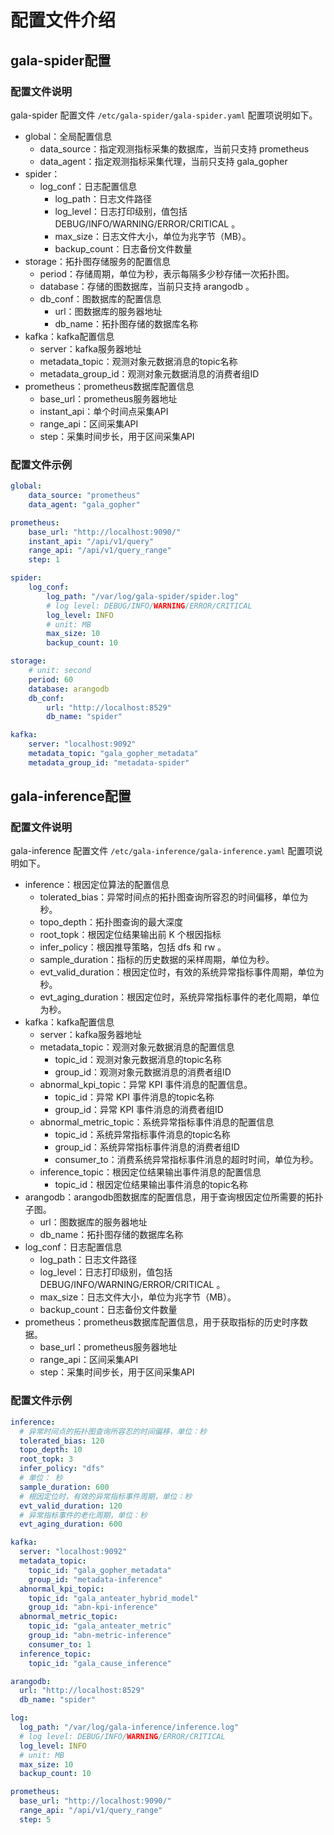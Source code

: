 #  配置文件介绍

## gala-spider配置

### 配置文件说明

gala-spider 配置文件 `/etc/gala-spider/gala-spider.yaml` 配置项说明如下。

- global：全局配置信息
  - data_source：指定观测指标采集的数据库，当前只支持 prometheus
  - data_agent：指定观测指标采集代理，当前只支持 gala_gopher
- spider：
  - log_conf：日志配置信息
    - log_path：日志文件路径
    - log_level：日志打印级别，值包括 DEBUG/INFO/WARNING/ERROR/CRITICAL 。
    - max_size：日志文件大小，单位为兆字节（MB）。
    - backup_count：日志备份文件数量
- storage：拓扑图存储服务的配置信息
  - period：存储周期，单位为秒，表示每隔多少秒存储一次拓扑图。
  - database：存储的图数据库，当前只支持 arangodb 。
  - db_conf：图数据库的配置信息
    - url：图数据库的服务器地址
    - db_name：拓扑图存储的数据库名称
- kafka：kafka配置信息
  - server：kafka服务器地址
  - metadata_topic：观测对象元数据消息的topic名称
  - metadata_group_id：观测对象元数据消息的消费者组ID
- prometheus：prometheus数据库配置信息
  - base_url：prometheus服务器地址
  - instant_api：单个时间点采集API
  - range_api：区间采集API
  - step：采集时间步长，用于区间采集API

### 配置文件示例

```yaml
global:
    data_source: "prometheus"
    data_agent: "gala_gopher"

prometheus:
    base_url: "http://localhost:9090/"
    instant_api: "/api/v1/query"
    range_api: "/api/v1/query_range"
    step: 1

spider:
    log_conf:
        log_path: "/var/log/gala-spider/spider.log"
        # log level: DEBUG/INFO/WARNING/ERROR/CRITICAL
        log_level: INFO
        # unit: MB
        max_size: 10
        backup_count: 10

storage:
    # unit: second
    period: 60
    database: arangodb
    db_conf:
        url: "http://localhost:8529"
        db_name: "spider"

kafka:
    server: "localhost:9092"
    metadata_topic: "gala_gopher_metadata"
    metadata_group_id: "metadata-spider"
```



## gala-inference配置

### 配置文件说明

gala-inference 配置文件 `/etc/gala-inference/gala-inference.yaml` 配置项说明如下。

- inference：根因定位算法的配置信息
  - tolerated_bias：异常时间点的拓扑图查询所容忍的时间偏移，单位为秒。
  - topo_depth：拓扑图查询的最大深度
  - root_topk：根因定位结果输出前 K 个根因指标
  - infer_policy：根因推导策略，包括 dfs 和 rw 。
  - sample_duration：指标的历史数据的采样周期，单位为秒。
  - evt_valid_duration：根因定位时，有效的系统异常指标事件周期，单位为秒。
  - evt_aging_duration：根因定位时，系统异常指标事件的老化周期，单位为秒。
- kafka：kafka配置信息
  - server：kafka服务器地址
  - metadata_topic：观测对象元数据消息的配置信息
    - topic_id：观测对象元数据消息的topic名称
    - group_id：观测对象元数据消息的消费者组ID
  - abnormal_kpi_topic：异常 KPI 事件消息的配置信息。
    - topic_id：异常 KPI 事件消息的topic名称
    - group_id：异常 KPI 事件消息的消费者组ID
  - abnormal_metric_topic：系统异常指标事件消息的配置信息
    - topic_id：系统异常指标事件消息的topic名称
    - group_id：系统异常指标事件消息的消费者组ID
    - consumer_to：消费系统异常指标事件消息的超时时间，单位为秒。
  - inference_topic：根因定位结果输出事件消息的配置信息
    - topic_id：根因定位结果输出事件消息的topic名称
- arangodb：arangodb图数据库的配置信息，用于查询根因定位所需要的拓扑子图。
  - url：图数据库的服务器地址
  - db_name：拓扑图存储的数据库名称
- log_conf：日志配置信息
  - log_path：日志文件路径
  - log_level：日志打印级别，值包括 DEBUG/INFO/WARNING/ERROR/CRITICAL 。
  - max_size：日志文件大小，单位为兆字节（MB）。
  - backup_count：日志备份文件数量
- prometheus：prometheus数据库配置信息，用于获取指标的历史时序数据。
  - base_url：prometheus服务器地址
  - range_api：区间采集API
  - step：采集时间步长，用于区间采集API

### 配置文件示例

```yaml
inference:
  # 异常时间点的拓扑图查询所容忍的时间偏移，单位：秒
  tolerated_bias: 120
  topo_depth: 10
  root_topk: 3
  infer_policy: "dfs"
  # 单位： 秒
  sample_duration: 600
  # 根因定位时，有效的异常指标事件周期，单位：秒
  evt_valid_duration: 120
  # 异常指标事件的老化周期，单位：秒
  evt_aging_duration: 600

kafka:
  server: "localhost:9092"
  metadata_topic:
    topic_id: "gala_gopher_metadata"
    group_id: "metadata-inference"
  abnormal_kpi_topic:
    topic_id: "gala_anteater_hybrid_model"
    group_id: "abn-kpi-inference"
  abnormal_metric_topic:
    topic_id: "gala_anteater_metric"
    group_id: "abn-metric-inference"
    consumer_to: 1
  inference_topic:
    topic_id: "gala_cause_inference"

arangodb:
  url: "http://localhost:8529"
  db_name: "spider"

log:
  log_path: "/var/log/gala-inference/inference.log"
  # log level: DEBUG/INFO/WARNING/ERROR/CRITICAL
  log_level: INFO
  # unit: MB
  max_size: 10
  backup_count: 10

prometheus:
  base_url: "http://localhost:9090/"
  range_api: "/api/v1/query_range"
  step: 5
```
